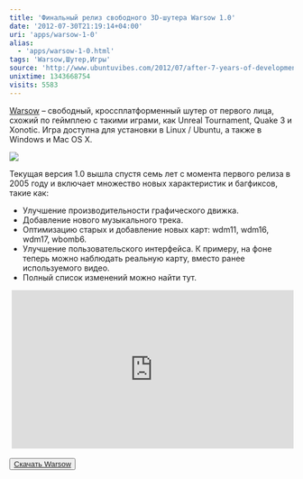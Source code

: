 ```yaml
---
title: 'Финальный релиз свободного 3D-шутера Warsow 1.0'
date: '2012-07-30T21:19:14+04:00'
uri: 'apps/warsow-1-0'
alias: 
  - 'apps/warsow-1-0.html'
tags: 'Warsow,Шутер,Игры'
source: 'http://www.ubuntuvibes.com/2012/07/after-7-years-of-development-linux-game.html'
unixtime: 1343668754
visits: 5583
---
```

[Warsow](http://ru.wikipedia.org/wiki/Warsow) – свободный, кроссплатформенный шутер от первого лица, схожий по геймплею с такими играми, как Unreal Tournament, Quake 3 и Xonotic. Игра доступна для установки в Linux / Ubuntu, а также в Windows и Mac OS X.

[![](img/2012/07/30/21-00/warsow-7677963330-o.jpg)](img/2012/07/30/21-00/warsow-7677963330-o.jpg)

Текущая версия 1.0 вышла спустя семь лет с момента первого релиза в 2005 году и включает множество новых характеристик и багфиксов, такие как:

*   Улучшение производительности графического движка.
*   Добавление нового музыкального трека.
*   Оптимизацию старых и добавление новых карт: wdm11, wdm16, wdm17, wbomb6.
*   Улучшение пользовательского интерфейса. К примеру, на фоне теперь можно наблюдать реальную карту, вместо ранее используемого видео.
*   Полный список изменений можно найти тут.

 <iframe src="https://www.youtube.com/embed/kUPlwxQ0cC4" frameborder="0" width="500" height="281"></iframe>

<button>[Скачать Warsow](http://www.warsow.net/download)</button>
